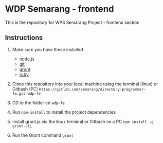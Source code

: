 # WDP Semarang - frontend
This is the repository for WPS Semarang Project - frontend section

## Instructions

1. Make sure you have these installed
	- [node.js](http://nodejs.org/)
	- [git](http://git-scm.com/)
	- [grunt](http://gruntjs.com/)
	- [ruby](https://www.ruby-lang.org/)

2. Clone this repository into your local machine using the terminal (linux) or Gitbash (PC) `https://gitlab.com/semarang/directory-programmer-fe.git wdp-fe`
3. CD to the folder cd `wdp-fe`
4. Run `npm-install` to install the project dependencies
5. Install grunt.js via the linux terminal or Gitbash on a PC `npm install -g grunt-cli`
6. Run the Grunt command `grunt`
